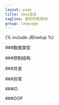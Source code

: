 ```yaml
---
layout: page
title: Java语言
tagline: 更好的使用OO
group: language
---
```

{% include JB/setup %}

###数据类型

###控制结构


###并发


###异常


###IO


###OOP